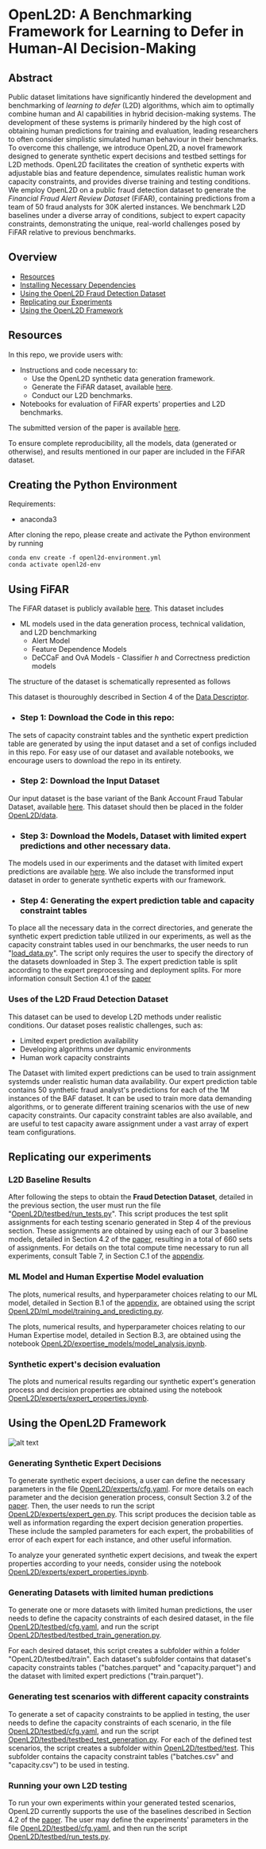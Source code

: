 ﻿# OpenL2D: A Benchmarking Framework for Learning to Defer in Human-AI Decision-Making

## Abstract

Public dataset limitations have significantly hindered the development and benchmarking of _learning to defer_ (L2D) algorithms, which aim to optimally combine human and AI capabilities in hybrid decision-making systems. The development of these systems is primarily hindered by the high cost of obtaining human predictions for training and evaluation, leading researchers to often consider simplistic simulated human behaviour in their benchmarks. To overcome this challenge, we introduce OpenL2D, a novel framework designed to generate synthetic expert decisions and testbed settings for L2D methods. OpenL2D facilitates the creation of synthetic experts with adjustable bias and feature dependence, simulates realistic human work capacity constraints, and provides diverse training and testing conditions. We employ OpenL2D on a public fraud detection dataset to generate the _Financial Fraud Alert Review Dataset_ (FiFAR), containing predictions from a team of 50 fraud analysts for 30K alerted instances. We benchmark L2D baselines under a diverse array of conditions, subject to expert capacity constraints, demonstrating the unique, real-world challenges posed by FiFAR relative to previous benchmarks.

## Overview

* [Resources](#Resources)
* [Installing Necessary Dependencies](#Installing-Necessary-Dependencies)
* [Using the OpenL2D Fraud Detection Dataset](#Using-the-OpenL2D-Fraud-Detection-Dataset)
* [Replicating our Experiments](#Replicating-our-experiments)
* [Using the OpenL2D Framework](#Using-the-OpenL2D-Framework)

## Resources
In this repo, we provide users with:

* Instructions and code necessary to:
  * Use the OpenL2D synthetic data generation framework.
  * Generate the FiFAR dataset, available [here](https://drive.google.com/file/d/1ZHleGXqi3Oxu-gmvRnKEsiBXjjAMAdi4/view?usp=sharing).
  * Conduct our L2D benchmarks.
* Notebooks for evaluation of FiFAR experts' properties and L2D benchmarks.

The submitted version of the paper is available [here](Documents/Paper.pdf).

To ensure complete reproducibility, all the models, data (generated or otherwise), and results mentioned in our paper are included in the FiFAR dataset.

## Creating the Python Environment
Requirements:
* anaconda3
  
After cloning the repo, please create and activate the Python environment by running

```
conda env create -f openl2d-environment.yml
conda activate openl2d-env
```

## Using FiFAR

The FiFAR dataset is publicly available [here](https://drive.google.com/file/d/1ZHleGXqi3Oxu-gmvRnKEsiBXjjAMAdi4/view?usp=sharing). 
This dataset includes
* ML models used in the data generation process, technical validation, and L2D benchmarking
  * Alert Model
  * Feature Dependence Models
  * DeCCaF and OvA Models - Classifier *h* and Correctness prediction models
  
The structure of the dataset is schematically represented as follows

This dataset is thouroughly described in Section 4 of the [Data Descriptor](Documents/Paper.pdf).



* ### Step 1: Download the Code in this repo:
The sets of capacity constraint tables and the synthetic expert prediction table are generated by using the input dataset and a set of configs included in this repo. For easy use of our dataset and available notebooks, we encourage users to download the repo in its entirety.

* ### Step 2: Download the Input Dataset
Our input dataset is the base variant of the Bank Account Fraud Tabular Dataset, available [here](https://www.kaggle.com/datasets/sgpjesus/bank-account-fraud-dataset-neurips-2022?resource=download&select=Base.csv). This dataset should then be placed in the folder [OpenL2D/data](OpenL2D/data).

* ### Step 3: Download the Models, Dataset with limited expert predictions and other necessary data.
The models used in our experiments and the dataset with limited expert predictions are available [here](https://drive.google.com/drive/folders/1nAUlxdOmwC6ZNtch3rxwKwNUVrYNmxkV). We also include the transformed input dataset in order to generate synthetic experts with our framework. 

* ### Step 4: Generating the expert prediction table and capacity constraint tables

To place all the necessary data in the correct directories, and generate the synthetic expert prediction table utilized in our experiments, as well as the capacity constraint tables used in our benchmarks, the user needs to run "[load\_data.py](load_data.py)". The script only requires the user to specify the directory of the datasets downloaded in Step 3. The expert prediction table is split according to the expert preprocessing and deployment splits. For more information consult Section 4.1 of the [paper](Documents/Paper.pdf)

### Uses of the L2D Fraud Detection Dataset

This dataset can be used to develop L2D methods under realistic conditions. Our dataset poses realistic challenges, such as:

* Limited expert prediction availability
* Developing algorithms under dynamic environments
* Human work capacity constraints

The Dataset with limited expert predictions can be used to train assignment systemds under realistic human data availability. Our expert prediction table contains 50 synthetic fraud analyst's predictions for each of the 1M instances of the BAF dataset. It can be used to train more data demanding algorithms, or to generate different training scenarios with the use of new capacity constraints. Our capacity constraint tables are also available, and are useful to test capacity aware assignment under a vast array of expert team configurations.



## Replicating our experiments

### L2D Baseline Results
After following the steps to obtain the **Fraud Detection Dataset**, detailed in the previous section, the user must run the file "[OpenL2D/testbed/run_tests.py](OpenL2D/testbed/run_tests.py)". This script produces the test split assignments for each testing scenario generated in Step 4 of the previous section. These assignments are obtained by using each of our 3 baseline models, detailed in Section 4.2 of the [paper](Documents/Paper.pdf),  resulting in a total of 660 sets of assignments. For details on the total compute time necessary to run all experiments, consult Table 7, in Section C.1 of the [appendix](Documents/Appendix.pdf). 

### ML Model and Human Expertise Model evaluation

The plots, numerical results, and hyperparameter choices relating to our ML model, detailed in Section B.1 of the [appendix](Documents/Appendix.pdf), are obtained using the script [OpenL2D/ml_model/training_and_predicting.py](OpenL2D/ml_model/training_and_predicting.py). 

The plots, numerical results, and hyperparameter choices relating to our Human Expertise model, detailed in Section B.3, are obtained using the notebook [OpenL2D/expertise_models/model_analysis.ipynb](OpenL2D/expertise_models/model_analysis.ipynb). 

### Synthetic expert's decision evaluation

The plots and numerical results regarding our synthetic expert's generation process and decision properties are obtained using the notebook [OpenL2D/experts/expert_properties.ipynb](OpenL2D/experts/expert_properties.ipynb). 

## Using the OpenL2D Framework

![alt text](Images/framework_diagram.png)

### Generating Synthetic Expert Decisions
To generate synthetic expert decisions, a user can define the necessary parameters in the file [OpenL2D/experts/cfg.yaml](OpenL2D/experts/cfg.yaml). For more details on each parameter and the decision generation process, consult Section 3.2 of the [paper](Documents/Paper.pdf). Then, the user needs to run the script [OpenL2D/experts/expert_gen.py](OpenL2D/experts/expert_gen.py). This script produces the decision table as well as information regarding the expert decision generation properties. These include the sampled parameters for each expert, the probabilities of error of each expert for each instance, and other useful information. 

To analyze your generated synthetic expert decisions, and tweak the expert properties according to your needs, consider using the notebook [OpenL2D/experts/expert_properties.ipynb](OpenL2D/experts/expert_properties.ipynb).

### Generating Datasets with limited human predictions

To generate one or more datasets with limited human predictions, the user needs to define the capacity constraints of each desired dataset, in the file [OpenL2D/testbed/cfg.yaml](OpenL2D/testbed/cfg.yaml), and run the script [OpenL2D/testbed/testbed_train_generation.py](OpenL2D/testbed/testbed_train_generation.py). 

For each desired dataset, this script creates a subfolder within a folder "OpenL2D/testbed/train". Each dataset's subfolder contains that dataset's capacity constraints tables ("batches.parquet" and "capacity.parquet") and the dataset with limited expert predictions ("train.parquet").

### Generating test scenarios with different capacity constraints

To generate a set of capacity constraints to be applied in testing, the user needs to define the capacity constraints of each scenario, in the file [OpenL2D/testbed/cfg.yaml](OpenL2D/testbed/cfg.yaml), and run the script [OpenL2D/testbed/testbed_test_generation.py](OpenL2D/testbed/testbed_test_generation.py). For each of the defined test scenarios, the script creates a subfolder within [OpenL2D/testbed/test](OpenL2D/testbed/test). This subfolder contains the capacity constraint tables ("batches.csv" and "capacity.csv") to be used in testing.

### Running your own L2D testing

To run your own experiments within your generated tested scenarios, OpenL2D currently supports the use of the baselines described in Section 4.2 of the [paper](Documents/Paper.pdf). The user may define the experiments' parameters in the file [OpenL2D/testbed/cfg.yaml](OpenL2D/testbed/cfg.yaml), and then run the script [OpenL2D/testbed/run\_tests.py](OpenL2D/testbed/run_tests.py).




